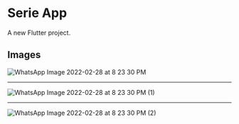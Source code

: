 # Serie App

A new Flutter project.

## Images

![WhatsApp Image 2022-02-28 at 8 23 30 PM](https://user-images.githubusercontent.com/77162676/156092793-cdd99aaf-163f-40f3-9a4e-105b31c952d4.jpeg)

----

![WhatsApp Image 2022-02-28 at 8 23 30 PM (1)](https://user-images.githubusercontent.com/77162676/156092802-7ca2d6fc-fe47-4799-a5f5-563ef84a5d6f.jpeg)

----

![WhatsApp Image 2022-02-28 at 8 23 30 PM (2)](https://user-images.githubusercontent.com/77162676/156092813-a24019c9-f562-4bd2-a610-f226a72bfcb4.jpeg)
